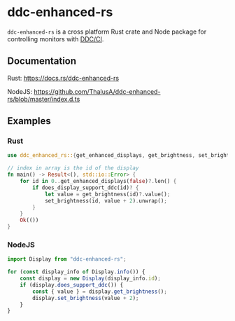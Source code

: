 # ddc-enhanced-rs

`ddc-enhanced-rs` is a cross platform Rust crate and Node package for controlling monitors with [DDC/CI](https://en.wikipedia.org/wiki/Display_Data_Channel).

## Documentation

Rust: https://docs.rs/ddc-enhanced-rs

NodeJS: https://github.com/ThalusA/ddc-enhanced-rs/blob/master/index.d.ts

## Examples

### Rust
```rust
use ddc_enhanced_rs::{get_enhanced_displays, get_brightness, set_brightness};

// index in array is the id of the display
fn main() -> Result<(), std::io::Error> {
    for id in 0..get_enhanced_displays(false)?.len() {
        if does_display_support_ddc(id)? {
            let value = get_brightness(id)?.value();
            set_brightness(id, value + 2).unwrap();
        }
    }
    Ok(())
}
```

### NodeJS
```javascript
import Display from "ddc-enhanced-rs";

for (const display_info of Display.info()) {
    const display = new Display(display_info.id);
    if (display.does_support_ddc()) {
        const { value } = display.get_brightness();
        display.set_brightness(value + 2);
    }
}
```
